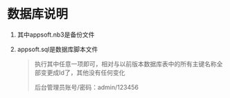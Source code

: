 # 数据库说明

1. 其中appsoft.nb3是备份文件

2. appsoft.sql是数据库脚本文件

   > 执行其中任意一项即可，相对与以前版本数据库表中的所有主键名称全部变更成Id了，其他没有任何变化
   >
   > 后台管理员账号/密码：admin/123456